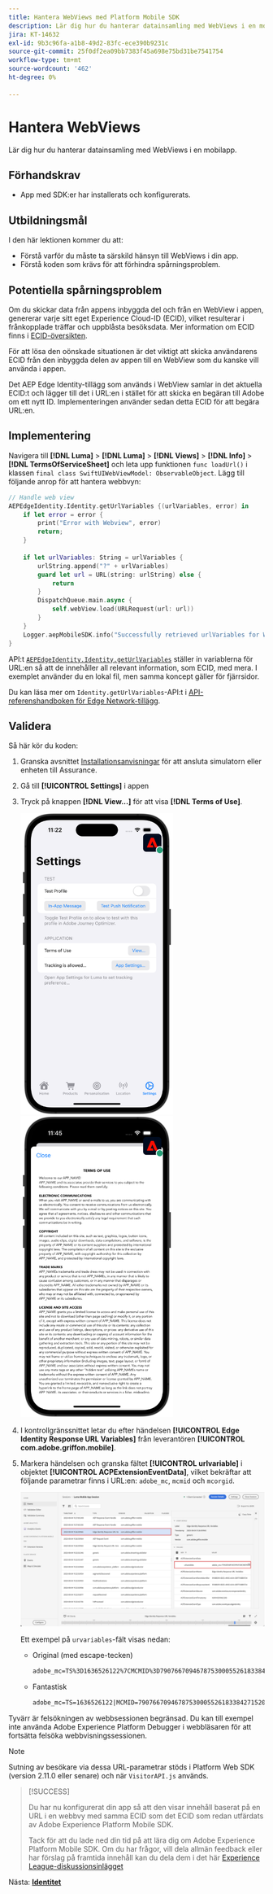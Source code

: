 ```yaml
---
title: Hantera WebViews med Platform Mobile SDK
description: Lär dig hur du hanterar datainsamling med WebViews i en mobilapp.
jira: KT-14632
exl-id: 9b3c96fa-a1b8-49d2-83fc-ece390b9231c
source-git-commit: 25f0df2ea09bb7383f45a698e75bd31be7541754
workflow-type: tm+mt
source-wordcount: '462'
ht-degree: 0%

---
```


# Hantera WebViews

Lär dig hur du hanterar datainsamling med WebViews i en mobilapp.

## Förhandskrav

* App med SDK:er har installerats och konfigurerats.

## Utbildningsmål

I den här lektionen kommer du att:

* Förstå varför du måste ta särskild hänsyn till WebViews i din app.
* Förstå koden som krävs för att förhindra spårningsproblem.

## Potentiella spårningsproblem

Om du skickar data från appens inbyggda del och från en WebView i appen, genererar varje sitt eget Experience Cloud-ID (ECID), vilket resulterar i frånkopplade träffar och uppblåsta besöksdata. Mer information om ECID finns i [ECID-översikten](https://experienceleague.adobe.com/docs/experience-platform/identity/ecid.html?lang=en).

För att lösa den oönskade situationen är det viktigt att skicka användarens ECID från den inbyggda delen av appen till en WebView som du kanske vill använda i appen.

Det AEP Edge Identity-tillägg som används i WebView samlar in det aktuella ECID:t och lägger till det i URL:en i stället för att skicka en begäran till Adobe om ett nytt ID. Implementeringen använder sedan detta ECID för att begära URL:en.

## Implementering

Navigera till **[!DNL Luma]** > **[!DNL Luma]** > **[!DNL Views]** > **[!DNL Info]** > **[!DNL TermsOfServiceSheet]** och leta upp funktionen `func loadUrl()` i klassen `final class SwiftUIWebViewModel: ObservableObject`. Lägg till följande anrop för att hantera webbvyn:

```swift
// Handle web view
AEPEdgeIdentity.Identity.getUrlVariables {(urlVariables, error) in
    if let error = error {
        print("Error with Webview", error)
        return;
    }
    
    if let urlVariables: String = urlVariables {
        urlString.append("?" + urlVariables)
        guard let url = URL(string: urlString) else {
            return
        }
        DispatchQueue.main.async {
            self.webView.load(URLRequest(url: url))
        }
    }
    Logger.aepMobileSDK.info("Successfully retrieved urlVariables for WebView, final URL: \(urlString)")
}
```

API:t [`AEPEdgeIdentity.Identity.getUrlVariables`](https://developer.adobe.com/client-sdks/documentation/identity-for-edge-network/api-reference/#geturlvariables) ställer in variablerna för URL:en så att de innehåller all relevant information, som ECID, med mera. I exemplet använder du en lokal fil, men samma koncept gäller för fjärrsidor.

Du kan läsa mer om `Identity.getUrlVariables`-API:t i [API-referenshandboken för Edge Network-tillägg](https://developer.adobe.com/client-sdks/documentation/identity-for-edge-network/api-reference/#geturlvariables).

## Validera

Så här kör du koden:

1. Granska avsnittet [Installationsanvisningar](assurance.md#connecting-to-a-session) för att ansluta simulatorn eller enheten till Assurance.
1. Gå till **[!UICONTROL Settings]** i appen
1. Tryck på knappen **[!DNL View...]** för att visa **[!DNL Terms of Use]**.

   <img src="./assets/tou1.png" width="300" /> <img src="./assets/tou2.png" width="300" />

1. I kontrollgränssnittet letar du efter händelsen **[!UICONTROL Edge Identity Response URL Variables]** från leverantören **[!UICONTROL com.adobe.griffon.mobile]**.
1. Markera händelsen och granska fältet **[!UICONTROL urlvariable]** i objektet **[!UICONTROL ACPExtensionEventData]**, vilket bekräftar att följande parametrar finns i URL:en: `adobe_mc`, `mcmid` och `mcorgid`.

   ![webbvyvalidering](assets/webview-validation.png)

   Ett exempel på `urvariables`-fält visas nedan:

   * Original (med escape-tecken)

     ```html
     adobe_mc=TS%3D1636526122%7CMCMID%3D79076670946787530005526183384271520749%7CMCORGID%3D7ABB3E6A5A7491460A495D61%40AdobeOrg
     ```

   * Fantastisk

     ```html
     adobe_mc=TS=1636526122|MCMID=79076670946787530005526183384271520749|MCORGID=7ABB3E6A5A7491460A495D61@AdobeOrg
     ```

Tyvärr är felsökningen av webbsessionen begränsad. Du kan till exempel inte använda Adobe Experience Platform Debugger i webbläsaren för att fortsätta felsöka webbvisningssessionen.

>[!NOTE]
>
>Sutning av besökare via dessa URL-parametrar stöds i Platform Web SDK (version 2.11.0 eller senare) och när `VisitorAPI.js` används.


>[!SUCCESS]
>
>Du har nu konfigurerat din app så att den visar innehåll baserat på en URL i en webbvy med samma ECID som det ECID som redan utfärdats av Adobe Experience Platform Mobile SDK.
>
>Tack för att du lade ned din tid på att lära dig om Adobe Experience Platform Mobile SDK. Om du har frågor, vill dela allmän feedback eller har förslag på framtida innehåll kan du dela dem i det här [Experience League-diskussionsinlägget](https://experienceleaguecommunities.adobe.com/t5/adobe-experience-platform-data/tutorial-discussion-implement-adobe-experience-cloud-in-mobile/td-p/443796)

Nästa: **[Identitet](identity.md)**
